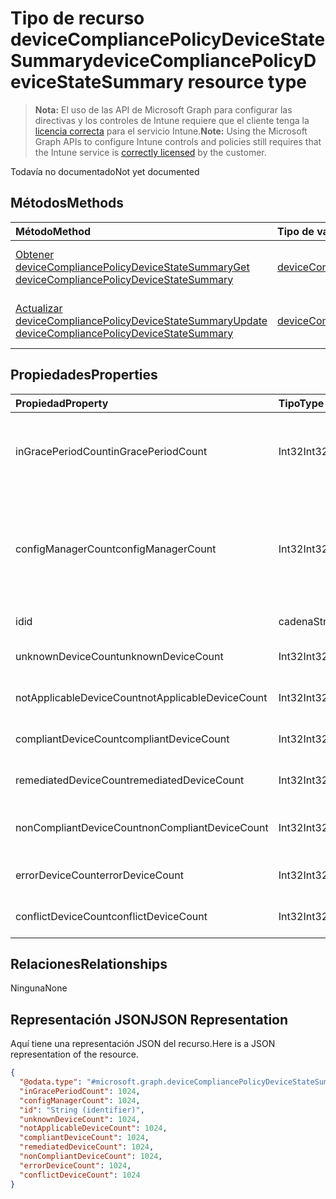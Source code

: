 # <a name="devicecompliancepolicydevicestatesummary-resource-type"></a><span data-ttu-id="3ae02-101">Tipo de recurso deviceCompliancePolicyDeviceStateSummary</span><span class="sxs-lookup"><span data-stu-id="3ae02-101">deviceCompliancePolicyDeviceStateSummary resource type</span></span>

> <span data-ttu-id="3ae02-102">**Nota:** El uso de las API de Microsoft Graph para configurar las directivas y los controles de Intune requiere que el cliente tenga la [licencia correcta](https://go.microsoft.com/fwlink/?linkid=839381) para el servicio Intune.</span><span class="sxs-lookup"><span data-stu-id="3ae02-102">**Note:** Using the Microsoft Graph APIs to configure Intune controls and policies still requires that the Intune service is [correctly licensed](https://go.microsoft.com/fwlink/?linkid=839381) by the customer.</span></span>

<span data-ttu-id="3ae02-103">Todavía no documentado</span><span class="sxs-lookup"><span data-stu-id="3ae02-103">Not yet documented</span></span>
## <a name="methods"></a><span data-ttu-id="3ae02-104">Métodos</span><span class="sxs-lookup"><span data-stu-id="3ae02-104">Methods</span></span>
|<span data-ttu-id="3ae02-105">Método</span><span class="sxs-lookup"><span data-stu-id="3ae02-105">Method</span></span>|<span data-ttu-id="3ae02-106">Tipo de valor devuelto</span><span class="sxs-lookup"><span data-stu-id="3ae02-106">Return Type</span></span>|<span data-ttu-id="3ae02-107">Descripción</span><span class="sxs-lookup"><span data-stu-id="3ae02-107">Description</span></span>|
|:---|:---|:---|
|[<span data-ttu-id="3ae02-108">Obtener deviceCompliancePolicyDeviceStateSummary</span><span class="sxs-lookup"><span data-stu-id="3ae02-108">Get deviceCompliancePolicyDeviceStateSummary</span></span>](../api/intune_deviceconfig_devicecompliancepolicydevicestatesummary_get.md)|[<span data-ttu-id="3ae02-109">deviceCompliancePolicyDeviceStateSummary</span><span class="sxs-lookup"><span data-stu-id="3ae02-109">deviceCompliancePolicyDeviceStateSummary</span></span>](../resources/intune_deviceconfig_devicecompliancepolicydevicestatesummary.md)|<span data-ttu-id="3ae02-110">Lea las propiedades y las relaciones del objeto [deviceCompliancePolicyDeviceStateSummary](../resources/intune_deviceconfig_devicecompliancepolicydevicestatesummary.md).</span><span class="sxs-lookup"><span data-stu-id="3ae02-110">Read properties and relationships of the [deviceCompliancePolicyDeviceStateSummary](../resources/intune_deviceconfig_devicecompliancepolicydevicestatesummary.md) object.</span></span>|
|[<span data-ttu-id="3ae02-111">Actualizar deviceCompliancePolicyDeviceStateSummary</span><span class="sxs-lookup"><span data-stu-id="3ae02-111">Update deviceCompliancePolicyDeviceStateSummary</span></span>](../api/intune_deviceconfig_devicecompliancepolicydevicestatesummary_update.md)|[<span data-ttu-id="3ae02-112">deviceCompliancePolicyDeviceStateSummary</span><span class="sxs-lookup"><span data-stu-id="3ae02-112">deviceCompliancePolicyDeviceStateSummary</span></span>](../resources/intune_deviceconfig_devicecompliancepolicydevicestatesummary.md)|<span data-ttu-id="3ae02-113">Actualice las propiedades de un objeto [deviceCompliancePolicyDeviceStateSummary](../resources/intune_deviceconfig_devicecompliancepolicydevicestatesummary.md).</span><span class="sxs-lookup"><span data-stu-id="3ae02-113">Update the properties of a [deviceCompliancePolicyDeviceStateSummary](../resources/intune_deviceconfig_devicecompliancepolicydevicestatesummary.md) object.</span></span>|

## <a name="properties"></a><span data-ttu-id="3ae02-114">Propiedades</span><span class="sxs-lookup"><span data-stu-id="3ae02-114">Properties</span></span>
|<span data-ttu-id="3ae02-115">Propiedad</span><span class="sxs-lookup"><span data-stu-id="3ae02-115">Property</span></span>|<span data-ttu-id="3ae02-116">Tipo</span><span class="sxs-lookup"><span data-stu-id="3ae02-116">Type</span></span>|<span data-ttu-id="3ae02-117">Descripción</span><span class="sxs-lookup"><span data-stu-id="3ae02-117">Description</span></span>|
|:---|:---|:---|
|<span data-ttu-id="3ae02-118">inGracePeriodCount</span><span class="sxs-lookup"><span data-stu-id="3ae02-118">inGracePeriodCount</span></span>|<span data-ttu-id="3ae02-119">Int32</span><span class="sxs-lookup"><span data-stu-id="3ae02-119">Int32</span></span>|<span data-ttu-id="3ae02-120">Número de dispositivos que se encuentran en el período de gracia</span><span class="sxs-lookup"><span data-stu-id="3ae02-120">Number of devices that are in grace period</span></span>|
|<span data-ttu-id="3ae02-121">configManagerCount</span><span class="sxs-lookup"><span data-stu-id="3ae02-121">configManagerCount</span></span>|<span data-ttu-id="3ae02-122">Int32</span><span class="sxs-lookup"><span data-stu-id="3ae02-122">Int32</span></span>|<span data-ttu-id="3ae02-123">Número de dispositivos cuyo cumplimiento lo administra System Center Configuration Manager</span><span class="sxs-lookup"><span data-stu-id="3ae02-123">Number of devices that have compliance managed by System Center Configuration Manager</span></span>|
|<span data-ttu-id="3ae02-124">id</span><span class="sxs-lookup"><span data-stu-id="3ae02-124">id</span></span>|<span data-ttu-id="3ae02-125">cadena</span><span class="sxs-lookup"><span data-stu-id="3ae02-125">String</span></span>|<span data-ttu-id="3ae02-126">Clave de la entidad.</span><span class="sxs-lookup"><span data-stu-id="3ae02-126">Key of the entity.</span></span>|
|<span data-ttu-id="3ae02-127">unknownDeviceCount</span><span class="sxs-lookup"><span data-stu-id="3ae02-127">unknownDeviceCount</span></span>|<span data-ttu-id="3ae02-128">Int32</span><span class="sxs-lookup"><span data-stu-id="3ae02-128">Int32</span></span>|<span data-ttu-id="3ae02-129">Número de dispositivos desconocidos</span><span class="sxs-lookup"><span data-stu-id="3ae02-129">Number of unknown devices</span></span>|
|<span data-ttu-id="3ae02-130">notApplicableDeviceCount</span><span class="sxs-lookup"><span data-stu-id="3ae02-130">notApplicableDeviceCount</span></span>|<span data-ttu-id="3ae02-131">Int32</span><span class="sxs-lookup"><span data-stu-id="3ae02-131">Int32</span></span>|<span data-ttu-id="3ae02-132">Número de dispositivos no aplicables</span><span class="sxs-lookup"><span data-stu-id="3ae02-132">Number of not applicable devices</span></span>|
|<span data-ttu-id="3ae02-133">compliantDeviceCount</span><span class="sxs-lookup"><span data-stu-id="3ae02-133">compliantDeviceCount</span></span>|<span data-ttu-id="3ae02-134">Int32</span><span class="sxs-lookup"><span data-stu-id="3ae02-134">Int32</span></span>|<span data-ttu-id="3ae02-135">Número de dispositivos compatibles</span><span class="sxs-lookup"><span data-stu-id="3ae02-135">Number of compliant devices</span></span>|
|<span data-ttu-id="3ae02-136">remediatedDeviceCount</span><span class="sxs-lookup"><span data-stu-id="3ae02-136">remediatedDeviceCount</span></span>|<span data-ttu-id="3ae02-137">Int32</span><span class="sxs-lookup"><span data-stu-id="3ae02-137">Int32</span></span>|<span data-ttu-id="3ae02-138">Número de dispositivos corregidos</span><span class="sxs-lookup"><span data-stu-id="3ae02-138">Number of remediated devices</span></span>|
|<span data-ttu-id="3ae02-139">nonCompliantDeviceCount</span><span class="sxs-lookup"><span data-stu-id="3ae02-139">nonCompliantDeviceCount</span></span>|<span data-ttu-id="3ae02-140">Int32</span><span class="sxs-lookup"><span data-stu-id="3ae02-140">Int32</span></span>|<span data-ttu-id="3ae02-141">Número de dispositivos no compatibles</span><span class="sxs-lookup"><span data-stu-id="3ae02-141">Number of NonCompliant devices</span></span>|
|<span data-ttu-id="3ae02-142">errorDeviceCount</span><span class="sxs-lookup"><span data-stu-id="3ae02-142">errorDeviceCount</span></span>|<span data-ttu-id="3ae02-143">Int32</span><span class="sxs-lookup"><span data-stu-id="3ae02-143">Int32</span></span>|<span data-ttu-id="3ae02-144">Número de dispositivos con error</span><span class="sxs-lookup"><span data-stu-id="3ae02-144">Number of error devices</span></span>|
|<span data-ttu-id="3ae02-145">conflictDeviceCount</span><span class="sxs-lookup"><span data-stu-id="3ae02-145">conflictDeviceCount</span></span>|<span data-ttu-id="3ae02-146">Int32</span><span class="sxs-lookup"><span data-stu-id="3ae02-146">Int32</span></span>|<span data-ttu-id="3ae02-147">Número de dispositivos en conflicto</span><span class="sxs-lookup"><span data-stu-id="3ae02-147">Number of conflict devices</span></span>|

## <a name="relationships"></a><span data-ttu-id="3ae02-148">Relaciones</span><span class="sxs-lookup"><span data-stu-id="3ae02-148">Relationships</span></span>
<span data-ttu-id="3ae02-149">Ninguna</span><span class="sxs-lookup"><span data-stu-id="3ae02-149">None</span></span>
## <a name="json-representation"></a><span data-ttu-id="3ae02-150">Representación JSON</span><span class="sxs-lookup"><span data-stu-id="3ae02-150">JSON Representation</span></span>
<span data-ttu-id="3ae02-151">Aquí tiene una representación JSON del recurso.</span><span class="sxs-lookup"><span data-stu-id="3ae02-151">Here is a JSON representation of the resource.</span></span>
<!-- {
  "blockType": "resource",
  "keyProperty": "id",
  "@odata.type": "microsoft.graph.deviceCompliancePolicyDeviceStateSummary"
}
-->
``` json
{
  "@odata.type": "#microsoft.graph.deviceCompliancePolicyDeviceStateSummary",
  "inGracePeriodCount": 1024,
  "configManagerCount": 1024,
  "id": "String (identifier)",
  "unknownDeviceCount": 1024,
  "notApplicableDeviceCount": 1024,
  "compliantDeviceCount": 1024,
  "remediatedDeviceCount": 1024,
  "nonCompliantDeviceCount": 1024,
  "errorDeviceCount": 1024,
  "conflictDeviceCount": 1024
}
```



